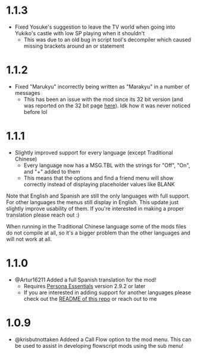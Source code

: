 # 1.1.3
- Fixed Yosuke's suggestion to leave the TV world when going into Yukiko's castle with low SP playing when it shouldn't
  - This was due to an old bug in script tool's decompiler which caused missing brackets around an or statement

# 1.1.2
- Fixed "Marukyu" incorrectly being written as "Marakyu" in a number of messages
  - This has been an issue with the mod since its 32 bit version (and was reported on the 32 bit page [here](https://github.com/ShrineFox/Persona-4-Golden-Mod-Menu/issues/33)). Idk how it was never noticed before lol

# 1.1.1
- Slightly improved support for every language (except Traditional Chinese)
  - Every language now has a MSG.TBL with the strings for "Off", "On", and "+" added to them
  - This means that the options and find a friend menu will show correctly instead of displaying placeholder values like BLANK

Note that English and Spanish are still the only languages with full support. For other languages the menus still display in English. This update just slightly improve usability of them. 
If you're interested in making a proper translation please reach out :)

When running in the Traditional Chinese language some of the mods files do not compile at all, so it's a bigger problem than the other languages and will not work at all.

# 1.1.0
- @Artur16211 Added a full Spanish translation for the mod!
  - Requires [Persona Essentials](https://github.com/Sewer56/p5rpc.modloader) version 2.9.2 or later
  - If you are interested in adding support for another languages please check out the [README of this repo](https://github.com/AnimatedSwine37/p4g64.customSubMenu) or reach out to me

# 1.0.9
- @krisbutnottaken Addeed a Call Flow option to the mod menu. This can be used to assist in developing flowscript mods using the sub menu!
